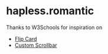# hapless.romantic

Thanks to W3Schools for inspiration on
- [Flip Card](https://www.w3schools.com/howto/howto_css_flip_card.asp)
- [Custom Scrollbar](https://www.w3schools.com/howto/howto_css_custom_scrollbar.asp)